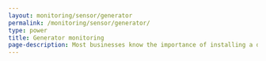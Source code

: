 ```yaml
---
layout: monitoring/sensor/generator
permalink: /monitoring/sensor/generator/
type: power
title: Generator monitoring
page-description: Most businesses know the importance of installing a diesel generator (generator) as an emergency source of electrical power. Often referred to as power redundancy, generators provide important mid to long term electrical power upon the loss of normal power supply.
---
```

